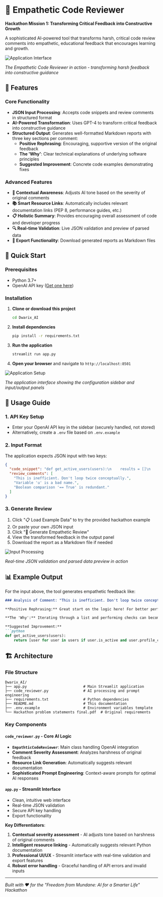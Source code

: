 # 📝 Empathetic Code Reviewer

**Hackathon Mission 1: Transforming Critical Feedback into Constructive Growth**

A sophisticated AI-powered tool that transforms harsh, critical code review comments into empathetic, educational feedback that encourages learning and growth.

![Application Interface](image.png)

*The Empathetic Code Reviewer in action - transforming harsh feedback into constructive guidance*

## 🌟 Features

### Core Functionality
- **JSON Input Processing**: Accepts code snippets and review comments in structured format
- **AI-Powered Transformation**: Uses GPT-4 to transform critical feedback into constructive guidance
- **Structured Output**: Generates well-formatted Markdown reports with three key sections per comment:
  - **Positive Rephrasing**: Encouraging, supportive version of the original feedback
  - **The 'Why'**: Clear technical explanations of underlying software principles
  - **Suggested Improvement**: Concrete code examples demonstrating fixes

### Advanced Features
- **🎯 Contextual Awareness**: Adjusts AI tone based on the severity of original comments
- **📚 Smart Resource Links**: Automatically includes relevant documentation links (PEP 8, performance guides, etc.)
- **📋 Holistic Summary**: Provides encouraging overall assessment of code and developer progress
- **🔍 Real-time Validation**: Live JSON validation and preview of parsed data
- **💾 Export Functionality**: Download generated reports as Markdown files

## 🚀 Quick Start

### Prerequisites
- Python 3.7+
- OpenAI API key ([Get one here](https://platform.openai.com/api-keys))

### Installation

1. **Clone or download this project**
   ```bash
   cd Dwarix_AI
   ```

2. **Install dependencies**
   ```bash
   pip install -r requirements.txt
   ```

3. **Run the application**
   ```bash
   streamlit run app.py
   ```

4. **Open your browser** and navigate to `http://localhost:8501`

![Application Setup](image%20copy.png)

*The application interface showing the configuration sidebar and input/output panels*

## 📖 Usage Guide

### 1. API Key Setup
- Enter your OpenAI API key in the sidebar (securely handled, not stored)
- Alternatively, create a `.env` file based on `.env.example`

### 2. Input Format
The application expects JSON input with two keys:

```json
{
  "code_snippet": "def get_active_users(users):\n    results = []\n    for u in users:\n        if u.is_active == True and u.profile_complete == True:\n            results.append(u)\n    return results",
  "review_comments": [
    "This is inefficient. Don't loop twice conceptually.",
    "Variable 'u' is a bad name.",
    "Boolean comparison '== True' is redundant."
  ]
}
```

### 3. Generate Review
1. Click "📋 Load Example Data" to try the provided hackathon example
2. Or paste your own JSON input
3. Click "🚀 Generate Empathetic Review"
4. View the transformed feedback in the output panel
5. Download the report as a Markdown file if needed

![Input Processing](image%20copy%202.png)

*Real-time JSON validation and parsed data preview in action*

## 📊 Example Output

For the input above, the tool generates empathetic feedback like:

```markdown
### Analysis of Comment: "This is inefficient. Don't loop twice conceptually."

**Positive Rephrasing:** Great start on the logic here! For better performance, especially with large user lists, we can make this more efficient by combining the checks.

**The 'Why':** Iterating through a list and performing checks can become slow as the list grows. By using more direct methods like list comprehensions, we can often achieve the same result with cleaner and faster code.

**Suggested Improvement:**
```python
def get_active_users(users):
    return [user for user in users if user.is_active and user.profile_complete]
```

## 🏗️ Architecture

### File Structure
```
Dwarix_AI/
├── app.py                          # Main Streamlit application
├── code_reviewer.py                # AI processing and prompt engineering
├── requirements.txt                # Python dependencies
├── README.md                       # This documentation
├── .env.example                    # Environment variables template
└── Hackathon problem statements final.pdf  # Original requirements
```

### Key Components

#### `code_reviewer.py` - Core AI Logic
- **`EmpathticCodeReviewer`**: Main class handling OpenAI integration
- **Comment Severity Assessment**: Analyzes harshness of original feedback
- **Resource Link Generation**: Automatically suggests relevant documentation
- **Sophisticated Prompt Engineering**: Context-aware prompts for optimal AI responses

#### `app.py` - Streamlit Interface
- Clean, intuitive web interface
- Real-time JSON validation
- Secure API key handling
- Export functionality


**Key Differentiators**:
1. **Contextual severity assessment** - AI adjusts tone based on harshness of original comments
2. **Intelligent resource linking** - Automatically suggests relevant Python documentation
3. **Professional UI/UX** - Streamlit interface with real-time validation and export features
4. **Robust error handling** - Graceful handling of API errors and invalid inputs

---

*Built with ❤️ for the "Freedom from Mundane: AI for a Smarter Life" Hackathon*
